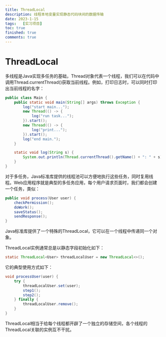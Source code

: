 ```yaml
---
title: ThreadLocal
description: 线程本地变量实现静态代码块间的数据传输
date: 2023-1-15
tags:	[实习项目]
toc: true
finished: true
comments: true
---
```


# ThreadLocal

多线程是Java实现多任务的基础，Thread对象代表一个线程，我们可以在代码中调用Thread.currentThread()获取当前线程。例如，打印日志时，可以同时打印出当前线程的名字：

```java
public class Main {
    public static void main(String[] args) throws Exception {
        log("start main...");
        new Thread(() -> {
            log("run task...");
        }).start();
        new Thread(() -> {
            log("print...");
        }).start();
        log("end main.");
    }

    static void log(String s) {
        System.out.println(Thread.currentThread().getName() + ": " + s);
    }
}
```

对于多任务，Java标准库提供的线程池可以方便地执行这些任务，同时复用线程。Web应用程序就是典型的多任务应用，每个用户请求页面时，我们都会创建一个任务，类似：

```java
public void process(User user) {
    checkPermission();
    doWork();
    saveStatus();
    sendResponse();
}
```

Java标准库提供了一个特殊的ThreadLocal，它可以在一个线程中传递同一个对象。

ThreadLocal实例通常总是以静态字段初始化如下：
```java
static ThreadLocal<User> threadLocalUser = new ThreadLocal<>();
```
它的典型使用方式如下：
```java
void processUser(user) {
    try {
        threadLocalUser.set(user);
        step1();
        step2();
    } finally {
        threadLocalUser.remove();
    }
}
```
ThreadLocal相当于给每个线程都开辟了一个独立的存储空间，各个线程的ThreadLocal关联的实例互不干扰。
